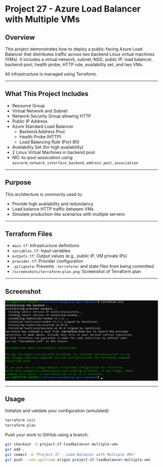 # Project 27 - Azure Load Balancer with Multiple VMs

## Overview

This project demonstrates how to deploy a public-facing Azure Load Balancer that distributes traffic across two backend Linux virtual machines (VMs). It includes a virtual network, subnet, NSG, public IP, load balancer, backend pool, health probe, HTTP rule, availability set, and two VMs.

All infrastructure is managed using Terraform.

---

## What This Project Includes

- Resource Group
- Virtual Network and Subnet
- Network Security Group allowing HTTP
- Public IP Address
- Azure Standard Load Balancer
  - Backend Address Pool
  - Health Probe (HTTP)
  - Load Balancing Rule (Port 80)
- Availability Set (for high availability)
- 2 Linux Virtual Machines in backend pool
- NIC-to-pool association using:
  `azurerm_network_interface_backend_address_pool_association`

---

## Purpose

This architecture is commonly used to:
- Provide high availability and redundancy
- Load balance HTTP traffic between VMs
- Simulate production-like scenarios with multiple servers

---

## Terraform Files

- `main.tf`: Infrastructure definitions
- `variables.tf`: Input variables
- `outputs.tf`: Output values (e.g., public IP, VM private IPs)
- `provider.tf`: Provider configuration
- `.gitignore`: Prevents `.terraform/` and state files from being committed
- `/screenshots/terraform-plan.png`: Screenshot of Terraform plan

---

## Screenshot

![Terraform Plan](./screenshots/terraform-plan.png)

---

## Usage

Initialize and validate your configuration (simulated):
```bash
terraform init
terraform plan
```

Push your work to GitHub using a branch:
```bash
git checkout -b project-27-loadbalancer-multiple-vms
git add .
git commit -m "Project 27 - Load Balancer with Multiple VMs"
git push --set-upstream origin project-27-loadbalancer-multiple-vms
```

